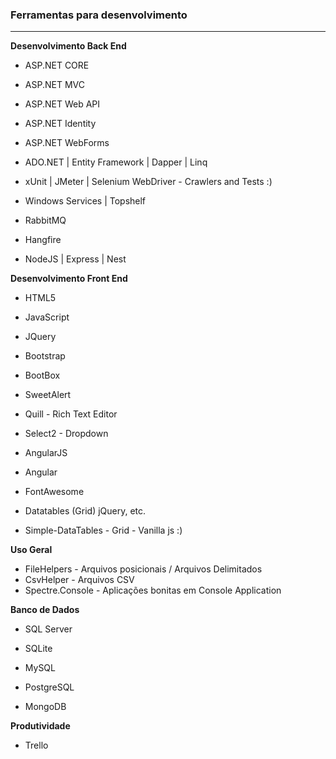 ### Ferramentas para desenvolvimento
<hr>
<b>Desenvolvimento Back End</b>

* ASP.NET CORE

* ASP.NET MVC

* ASP.NET Web API

* ASP.NET Identity

* ASP.NET WebForms

* ADO.NET | Entity Framework | Dapper | Linq 

* xUnit | JMeter | Selenium WebDriver - Crawlers and Tests :)

* Windows Services | Topshelf

* RabbitMQ

* Hangfire

* NodeJS | Express | Nest

 <b>Desenvolvimento Front End</b>

* HTML5 

* JavaScript

* JQuery

* Bootstrap

* BootBox 

* SweetAlert

* Quill - Rich Text Editor

* Select2 - Dropdown

* AngularJS

* Angular

* FontAwesome 

* Datatables (Grid) jQuery, etc.

* Simple-DataTables - Grid - Vanilla js :)

<b> Uso Geral </b>

* FileHelpers - Arquivos posicionais / Arquivos Delimitados
* CsvHelper - Arquivos CSV
* Spectre.Console - Aplicações bonitas em Console Application

<b> Banco de Dados </b>

* SQL Server

* SQLite 

* MySQL

* PostgreSQL

* MongoDB

<b>Produtividade</b>

* Trello 
